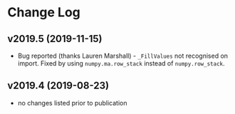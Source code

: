 Change Log
==========

v2019.5 (2019-11-15)
---------------------
- Bug reported (thanks Lauren Marshall) - `_FillValues` not recognised on import. Fixed by using `numpy.ma.row_stack` instead of `numpy.row_stack`.

v2019.4 (2019-08-23)
-------------------
- no changes listed prior to publication
